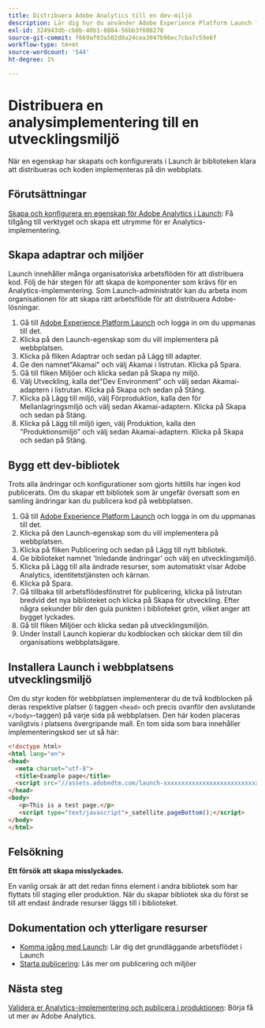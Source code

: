```yaml
---
title: Distribuera Adobe Analytics till en dev-miljö
description: Lär dig hur du använder Adobe Experience Platform Launch för att distribuera Adobe Analytics till din utvecklingsmiljö.
exl-id: 324943db-cb0b-40b1-8884-56bb3f608278
source-git-commit: f669af03a502d8a24cea3047b96ec7cba7c59e6f
workflow-type: tm+mt
source-wordcount: '544'
ht-degree: 1%

---
```


# Distribuera en analysimplementering till en utvecklingsmiljö

När en egenskap har skapats och konfigurerats i Launch är biblioteken klara att distribueras och koden implementeras på din webbplats.

## Förutsättningar

[Skapa och konfigurera en egenskap för Adobe Analytics i Launch](create-analytics-property.md): Få tillgång till verktyget och skapa ett utrymme för er Analytics-implementering.

## Skapa adaptrar och miljöer

Launch innehåller många organisatoriska arbetsflöden för att distribuera kod. Följ de här stegen för att skapa de komponenter som krävs för en Analytics-implementering. Som Launch-administratör kan du arbeta inom organisationen för att skapa rätt arbetsflöde för att distribuera Adobe-lösningar.

1. Gå till [Adobe Experience Platform Launch](https://launch.adobe.com) och logga in om du uppmanas till det.
2. Klicka på den Launch-egenskap som du vill implementera på webbplatsen.
3. Klicka på fliken Adaptrar och sedan på Lägg till adapter.
4. Ge den namnet&quot;Akamai&quot; och välj Akamai i listrutan. Klicka på Spara.
5. Gå till fliken Miljöer och klicka sedan på Skapa ny miljö.
6. Välj Utveckling, kalla det&quot;Dev Environment&quot; och välj sedan Akamai-adaptern i listrutan. Klicka på Skapa och sedan på Stäng.
7. Klicka på Lägg till miljö, välj Förproduktion, kalla den för Mellanlagringsmiljö och välj sedan Akamai-adaptern. Klicka på Skapa och sedan på Stäng.
8. Klicka på Lägg till miljö igen, välj Produktion, kalla den &quot;Produktionsmiljö&quot; och välj sedan Akamai-adaptern. Klicka på Skapa och sedan på Stäng.

## Bygg ett dev-bibliotek

Trots alla ändringar och konfigurationer som gjorts hittills har ingen kod publicerats. Om du skapar ett bibliotek som är ungefär översatt som en samling ändringar kan du publicera kod på webbplatsen.

1. Gå till [Adobe Experience Platform Launch](https://launch.adobe.com) och logga in om du uppmanas till det.
2. Klicka på den Launch-egenskap som du vill implementera på webbplatsen.
3. Klicka på fliken Publicering och sedan på Lägg till nytt bibliotek.
4. Ge biblioteket namnet &#39;Inledande ändringar&#39; och välj en utvecklingsmiljö.
5. Klicka på Lägg till alla ändrade resurser, som automatiskt visar Adobe Analytics, identitetstjänsten och kärnan.
6. Klicka på Spara.
7. Gå tillbaka till arbetsflödesfönstret för publicering, klicka på listrutan bredvid det nya biblioteket och klicka på Skapa för utveckling. Efter några sekunder blir den gula punkten i biblioteket grön, vilket anger att bygget lyckades.
8. Gå till fliken Miljöer och klicka sedan på utvecklingsmiljön.
9. Under Install Launch kopierar du kodblocken och skickar dem till din organisations webbplatsägare.

## Installera Launch i webbplatsens utvecklingsmiljö

Om du styr koden för webbplatsen implementerar du de två kodblocken på deras respektive platser (i taggen `<head>` och precis ovanför den avslutande `</body>`-taggen) på varje sida på webbplatsen. Den här koden placeras vanligtvis i platsens övergripande mall. En tom sida som bara innehåller implementeringskod ser ut så här:

```html
<!doctype html>
<html lang="en">
<head>
  <meta charset="utf-8">
  <title>Example page</title>
  <script src="//assets.adobedtm.com/launch-xxxxxxxxxxxxxxxxxxxxxxxxxxxxxxxxxx-development.min.js"></script>
</head>
<body>
   <p>This is a test page.</p>
   <script type="text/javascript">_satellite.pageBottom();</script>
</body>
</html>
```

## Felsökning

**Ett försök att skapa misslyckades.**

En vanlig orsak är att det redan finns element i andra bibliotek som har flyttats till staging eller produktion. När du skapar bibliotek ska du först se till att endast ändrade resurser läggs till i biblioteket.

## Dokumentation och ytterligare resurser

- [Komma igång med Launch](https://experienceleague.adobe.com/docs/launch/using/intro/get-started/quick-start.html): Lär dig det grundläggande arbetsflödet i Launch
- [Starta publicering](https://experienceleague.adobe.com/docs/launch/using/reference/publish/overview.html): Läs mer om publicering och miljöer

## Nästa steg

[Validera er Analytics-implementering och publicera i produktionen](validate-publish-prod.md): Börja få ut mer av Adobe Analytics.
